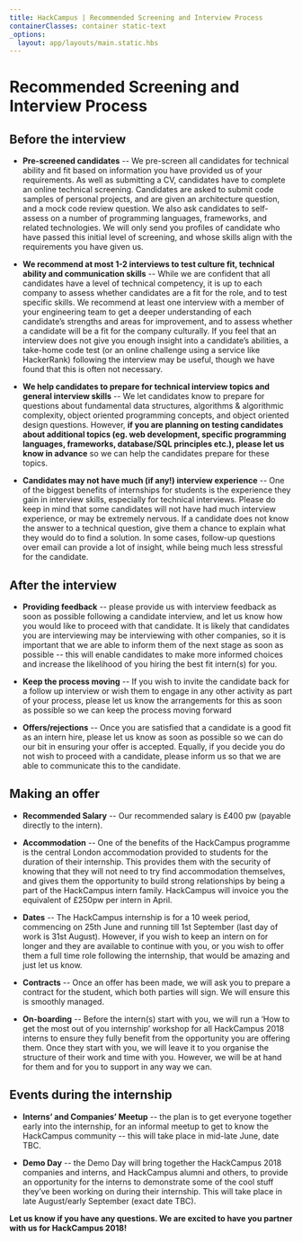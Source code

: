 ```yaml
---
title: HackCampus | Recommended Screening and Interview Process
containerClasses: container static-text
_options:
  layout: app/layouts/main.static.hbs
---
```


# Recommended Screening and Interview Process

## Before the interview

- **Pre-screened candidates** -- We pre-screen all candidates for technical ability and fit based on information you have provided us of your requirements. As well as submitting a CV, candidates have to complete an online technical screening. Candidates are asked to submit code samples of personal projects, and are given an architecture question, and a mock code review question. We also ask candidates to self-assess on a number of programming languages, frameworks, and related technologies. We will only send you profiles of candidate who have passed this initial level of screening, and whose skills align with the requirements you have given us.

- **We recommend at most 1-2 interviews to test culture fit, technical ability and communication skills** -- While we are confident that all candidates have a level of technical competency, it is up to each company to assess whether candidates are a fit for the role, and to test specific skills. We recommend at least one interview with a member of your engineering team to get a deeper understanding of each candidate’s strengths and areas for improvement, and to assess whether a candidate will be a fit for the company culturally. If you feel that an interview does not give you enough insight into a candidate’s abilities, a take-home code test (or an online challenge using a service like HackerRank) following the interview may be useful, though we have found that this is often not necessary.

- **We help candidates to prepare for technical interview topics and general interview skills** -- We let candidates know to prepare for questions about fundamental data structures, algorithms & algorithmic complexity, object oriented programming concepts, and object oriented design questions. However, **if you are planning on testing candidates about additional topics (eg. web development, specific programming languages, frameworks, database/SQL principles etc.), please let us know in advance** so we can help the candidates prepare for these topics.

- **Candidates may not have much (if any!) interview experience** -- One of the biggest benefits of internships for students is the experience they gain in interview skills, especially for technical interviews. Please do keep in mind that some candidates will not have had much interview experience, or may be extremely nervous. If a candidate does not know the answer to a technical question, give them a chance to explain what they would do to find a solution. In some cases, follow-up questions over email can provide a lot of insight, while being much less stressful for the candidate.

## After the interview

- **Providing feedback** -- please provide us with interview feedback as soon as possible following a candidate interview, and let us know how you would like to proceed with that candidate. It is likely that candidates you are interviewing may be interviewing with other companies, so it is important that we are able to inform them of the next stage as soon as possible -- this will enable candidates to make more informed choices and increase the likelihood of you hiring the best fit intern(s) for you.

- **Keep the process moving** -- If you wish to invite the candidate back for a follow up interview or wish them to engage in any other activity as part of your process, please let us know the arrangements for this as soon as possible so we can keep the process moving forward

- **Offers/rejections** -- Once you are satisfied that a candidate is a good fit as an intern hire, please let us know as soon as possible so we can do our bit in ensuring your offer is accepted. Equally, if you decide you do not wish to proceed with a candidate, please inform us so that we are able to communicate this to the candidate.

## Making an offer

- **Recommended Salary** -- Our recommended salary is £400 pw (payable directly to the intern).

- **Accommodation** -- One of the benefits of the HackCampus programme is the central London accommodation provided to students for the duration of their internship. This provides them with the security of knowing that they will not need to try find accommodation themselves, and gives them the opportunity to build strong relationships by being a part of the HackCampus intern family. HackCampus will invoice you the equivalent of £250pw per intern in April.

- **Dates** -- The HackCampus internship is for a 10 week period, commencing on 25th June and running till 1st September (last day of work is 31st August). However, if you wish to keep an intern on for longer and they are available to continue with you, or you wish to offer them a full time role following the internship, that would be amazing and just let us know.

- **Contracts** -- Once an offer has been made, we will ask you to prepare a contract for the student, which both parties will sign. We will ensure this is smoothly managed.

- **On-boarding** -- Before the intern(s) start with you, we will run a ‘How to get the most out of you internship’ workshop for all HackCampus 2018 interns to ensure they fully benefit from the opportunity you are offering them. Once they start with you, we will leave it to you organise the structure of their work and time with you. However, we will be at hand for them and for you to support in any way we can.

## Events during the internship

- **Interns’ and Companies’ Meetup** -- the plan is to get everyone together early into the internship, for an informal meetup to get to know the HackCampus community -- this will take place in mid-late June, date TBC.

- **Demo Day** -- the Demo Day will bring together the HackCampus 2018 companies and interns, and HackCampus alumni and others, to provide an opportunity for the interns to demonstrate some of the cool stuff they’ve been working on during their internship. This will take place in late August/early September (exact date TBC).

**Let us know if you have any questions. We are excited to have you partner with us for HackCampus 2018!**
